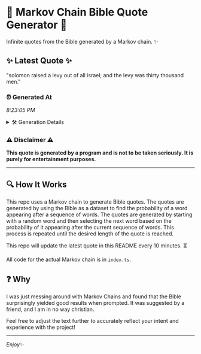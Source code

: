 # 📖 Markov Chain Bible Quote Generator 📖

Infinite quotes from the Bible generated by a Markov chain. ✨

## ✨ Latest Quote ✨
"solomon raised a levy out of all israel; and the levy was thirty thousand men."

### ⏰ Generated At
*8:23:05 PM*

<details>
    <summary>🛠️ Generation Details</summary>
    <p>
        <strong>🌱 Seed:</strong> solomon<br>
        <strong>🔄 Iterations:</strong> 14<br>
        <strong>📜 Context History:</strong><br>[ solomon ]: raised<br>[ solomon, raised ]: a<br>[ solomon, raised, a ]: levy<br>[ solomon, raised, a, levy ]: out<br>[ solomon, raised, a, levy, out ]: of<br>[ solomon, raised, a, levy, out, of ]: all<br>[ raised, a, levy, out, of, all ]: israel;<br>[ a, levy, out, of, all, israel; ]: and<br>[ levy, out, of, all, israel;, and ]: the<br>[ out, of, all, israel;, and, the ]: levy<br>[ of, all, israel;, and, the, levy ]: was<br>[ all, israel;, and, the, levy, was ]: thirty<br>[ israel;, and, the, levy, was, thirty ]: thousand<br>[ and, the, levy, was, thirty, thousand ]: men.<br>
    </p>
</details>

### ⚠️ Disclaimer ⚠️
**This quote is generated by a program and is not to be taken seriously. It is purely for entertainment purposes.**

---

## 🔍 How It Works

This repo uses a Markov chain to generate Bible quotes. The quotes are generated by using the Bible as a dataset to find the probability of a word appearing after a sequence of words. The quotes are generated by starting with a random word and then selecting the next word based on the probability of it appearing after the current sequence of words. This process is repeated until the desired length of the quote is reached.

This repo will update the latest quote in this README every 10 minutes. ⏳

All code for the actual Markov chain is in `index.ts`.

## ❓ Why

I was just messing around with Markov Chains and found that the Bible surprisingly yielded good results when prompted. 
It was suggested by a friend, and I am in no way christian.

Feel free to adjust the text further to accurately reflect your intent and experience with the project!

---

*Enjoy*✨
